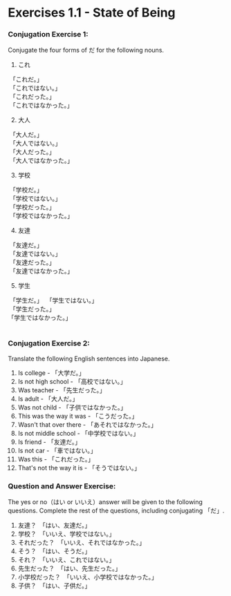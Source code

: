 # Exercises 1.1 - State of Being

### Conjugation Exercise 1:

Conjugate the four forms of だ for the following nouns.

1. これ

  「これだ。」  
  「これではない。」  
  「これだった。」  
  「これではなかった。」 
 
2. 大人

  「大人だ。」  
  「大人ではない。」  
  「大人だった。」  
  「大人ではなかった。」 
   
3. 学校

  「学校だ。」  
  「学校ではない。」  
  「学校だった。」  
  「学校ではなかった。」  
   
4. 友達

  「友達だ。」  
  「友達ではない。」  
  「友達だった。」  
  「友達ではなかった。」  

5. 学生

  「学生だ。」
  「学生ではない。」  
  「学生だった。」  
  「学生ではなかった。」  
   
### Conjugation Exercise 2:

Translate the following English sentences into Japanese.

1. Is college - 「大学だ。」
2. Is not high school - 「高校ではない。」
3. Was teacher - 「先生だった。」
4. Is adult - 「大人だ。」
5. Was not child - 「子供ではなかった。」
6. This was the way it was - 「こうだった。」
7. Wasn't that over there - 「あそれではなかった。」
8. Is not middle school - 「中学校ではない。」
9. Is friend - 「友達だ。」
10. Is not car - 「車ではない。」
11. Was this - 「これだった。」
12. That's not the way it is - 「そうではない。」

### Question and Answer Exercise:

The yes or no（はい or いいえ）answer will be given to the following questions. Complete the rest of the questions, including conjugating 「だ」.

1. 友達？　「はい、友達だ。」
2. 学校？　「いいえ、学校ではない。」
3. それだった？　「いいえ、それではなかった。」
4. そう？　「はい、そうだ。」
5. それ？　「いいえ、これではない。」
6. 先生だった？　「はい、先生だった。」
7. 小学校だった？　「いいえ、小学校ではなかった。」
8. 子供？　「はい、子供だ。」
